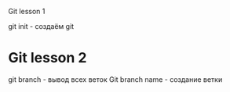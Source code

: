 Git lesson 1

git init - создаём git
# Git lesson 2
git branch - вывод всех веток
Git branch name - создание ветки